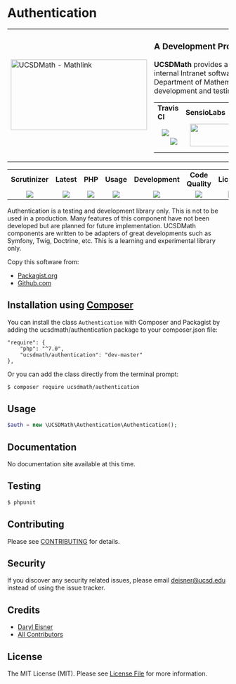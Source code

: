 # Authentication
<table border="0">
  <tr>
    <td width="310"><img height="160" width="310"alt="UCSDMath - Mathlink" src="https://github.com/ucsdmath/Testing/blob/master/ucsdmath-logo.png"></td>
    <td><h3>A Development Project in PHP</h3><p><strong>UCSDMath</strong> provides a testing framework for general internal Intranet software applications for the UCSD, Department of Mathematics. This is used for development and testing only. [not for production]</p>

<table width="550"><tr><td width="120"><b>Travis CI</b></td><td width="250"><b>SensioLabs</b></td><td width="180"><b>Dependencies</b></td></tr><tr>
    <td width="120" align="center">
        <a href="https://travis-ci.org/ucsdmath/Authentication">
        <img src="https://travis-ci.org/ucsdmath/Authentication.svg?branch=master" style="float: left; margin: 0px 0px 10px 10px;"></a><br>
        <a href="https://www.codacy.com/app/ucsdmath-project/Authentication">
        <img src="https://api.codacy.com/project/badge/Grade/80782b2bc771422f9e1cbab82789cc19"></a></td>
    <td width="250" align="center">
        <a href="https://insight.sensiolabs.com/projects/16eaa6b1-ffed-4699-a978-a345a60e6158">
        <img src="https://insight.sensiolabs.com/projects/16eaa6b1-ffed-4699-a978-a345a60e6158/big.png" style="float: right; margin: 0px 0px 10px 10px;" width="212" height="51"></a></td>
    <td width="180" align="center">
        <a href="https://www.versioneye.com/user/projects/577fb96b5bb13900384143d2">
        <img src="https://www.versioneye.com/user/projects/577fb96b5bb13900384143d2/badge.png?style=flat" style="float:left;margin:0px 0px 10px 10px;"></a><br>
        <a href="https://codeclimate.com/github/ucsdmath/Authentication">
        <img src="https://codeclimate.com/github/ucsdmath/Authentication/badges/gpa.svg"></a>
</td></tr></table></td></tr></table>
<table width="880"><tr><td width="116" align="center"><b>Scrutinizer</b></td><td width="112" align="center"><b>Latest</b></td><td width="108" align="center"><b>PHP</b></td><td width="150" align="center"><b>Usage</b></td><td width="142" align="center"><b>Development</b></td><td width="142" align="center"><b>Code Quality</b></td><td width="110" align="center"><b>License</b></td></tr><tr>
    <td valign="top" width="116" align="center">
        <a href="https://scrutinizer-ci.com/g/ucsdmath/Authentication/build-status/master">
        <img src="https://scrutinizer-ci.com/g/ucsdmath/Authentication/badges/build.png?b=master"></a></td>
    <td valign="top" width="112" align="center">
        <a href="https://packagist.org/packages/ucsdmath/Authentication">
        <img src="https://poser.pugx.org/ucsdmath/Authentication/v/stable"></a></td>
    <td valign="top" width="108" align="center">
        <a href="https://php.net/">
        <img src="https://img.shields.io/badge/php-%3E%3D%207.0-8892BF.svg"></a></td>
    <td valign="top" width="150" align="center">
        <a href="https://packagist.org/packages/ucsdmath/Authentication">
        <img src="https://poser.pugx.org/ucsdmath/Authentication/downloads"></a></td>
    <td valign="top" width="142" align="center">
        <a href="https://packagist.org/packages/ucsdmath/Authentication">
        <img src="https://poser.pugx.org/ucsdmath/Authentication/v/unstable"></a></td>
    <td valign="top" width="142" align="center">
        <a href="https://scrutinizer-ci.com/g/ucsdmath/Authentication/?branch=master">
        <img src="https://scrutinizer-ci.com/g/ucsdmath/Authentication/badges/quality-score.png?b=master"></a></td>
    <td valign="top" width="110" align="center">
        <a href="https://packagist.org/packages/ucsdmath/Authentication">
        <img src="https://poser.pugx.org/ucsdmath/Authentication/license"></a></td>
</tr></table>

Authentication is a testing and development library only. This is not to be used in a production.
Many features of this component have not been developed but are planned for future implementation.  UCSDMath components are written to be adapters of great developments such as Symfony, Twig, Doctrine, etc. This is a learning and experimental library only.

Copy this software from:
- [Packagist.org](https://packagist.org/packages/ucsdmath/Authentication)
- [Github.com](https://github.com/ucsdmath/Authentication)

## Installation using [Composer](http://getcomposer.org/)
You can install the class ```Authentication``` with Composer and Packagist by adding the ucsdmath/authentication package to your composer.json file:

```
"require": {
    "php": "^7.0",
    "ucsdmath/authentication": "dev-master"
},
```
Or you can add the class directly from the terminal prompt:

```bash
$ composer require ucsdmath/authentication
```

## Usage

``` php
$auth = new \UCSDMath\Authentication\Authentication();
```

## Documentation

No documentation site available at this time.
<!-- [Check out the documentation](http://math.ucsd.edu/~deisner/documentation/Authentication/) -->

## Testing

``` bash
$ phpunit
```

## Contributing

Please see [CONTRIBUTING](CONTRIBUTING.md) for details.

## Security

If you discover any security related issues, please email deisner@ucsd.edu instead of using the issue tracker.

## Credits

- [Daryl Eisner](https://github.com/UCSDMath)
- [All Contributors](../../contributors)

## License

The MIT License (MIT). Please see [License File](LICENSE) for more information.
